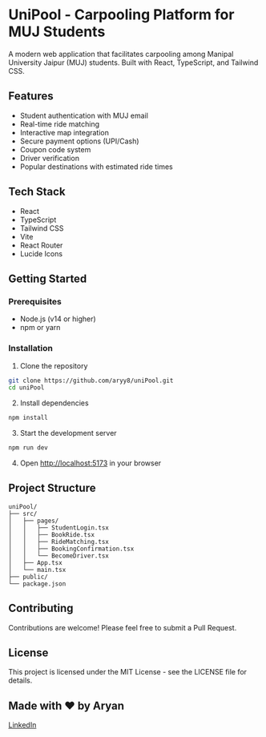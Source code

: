 # UniPool - Carpooling Platform for MUJ Students

A modern web application that facilitates carpooling among Manipal University Jaipur (MUJ) students. Built with React, TypeScript, and Tailwind CSS.

## Features

- Student authentication with MUJ email
- Real-time ride matching
- Interactive map integration
- Secure payment options (UPI/Cash)
- Coupon code system
- Driver verification
- Popular destinations with estimated ride times

## Tech Stack

- React
- TypeScript
- Tailwind CSS
- Vite
- React Router
- Lucide Icons

## Getting Started

### Prerequisites

- Node.js (v14 or higher)
- npm or yarn

### Installation

1. Clone the repository
```bash
git clone https://github.com/aryy8/uniPool.git
cd uniPool
```

2. Install dependencies
```bash
npm install
```

3. Start the development server
```bash
npm run dev
```

4. Open [http://localhost:5173](http://localhost:5173) in your browser

## Project Structure

```
uniPool/
├── src/
│   ├── pages/
│   │   ├── StudentLogin.tsx
│   │   ├── BookRide.tsx
│   │   ├── RideMatching.tsx
│   │   ├── BookingConfirmation.tsx
│   │   └── BecomeDriver.tsx
│   ├── App.tsx
│   └── main.tsx
├── public/
└── package.json
```

## Contributing

Contributions are welcome! Please feel free to submit a Pull Request.

## License

This project is licensed under the MIT License - see the LICENSE file for details.

## Made with ❤️ by Aryan

[LinkedIn](https://www.linkedin.com/in/aryy8) 
